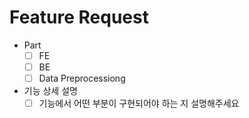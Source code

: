 # Feature Request

- Part
  - [ ] FE
  - [ ] BE
  - [ ] Data Preprocessiong
- 기능 상세 설명
  - [ ] 기능에서 어떤 부분이 구현되어야 하는 지 설명해주세요
